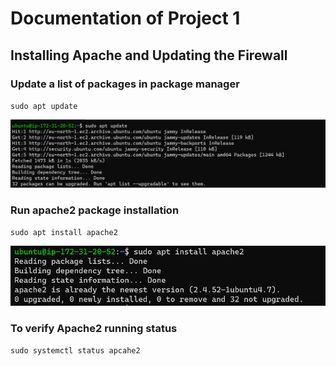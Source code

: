 # Documentation of Project 1

## Installing Apache and Updating the Firewall
### Update a list of packages in package manager
`sudo apt update`

![package update](./Images/sudo-apt-update.png)

### Run apache2 package installation
`sudo apt install apache2`

![apache2 installation](./Images/sudo-apt-install-apache2.png)

### To verify Apache2 running status
`sudo systemctl status apcahe2`